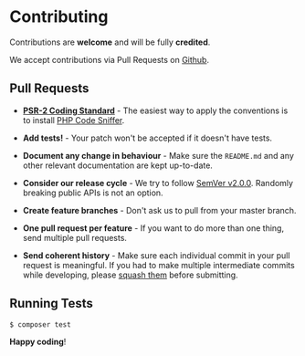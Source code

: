 # Contributing

Contributions are **welcome** and will be fully **credited**.

We accept contributions via Pull Requests on [Github][link-github].


## Pull Requests

- **[PSR-2 Coding Standard][link-psr2]** - The easiest way to apply the conventions is to install [PHP Code Sniffer][link-code-sniffer].

- **Add tests!** - Your patch won't be accepted if it doesn't have tests.

- **Document any change in behaviour** - Make sure the `README.md` and any other relevant documentation are kept up-to-date.

- **Consider our release cycle** - We try to follow [SemVer v2.0.0][link-semver]. Randomly breaking public APIs is not an option.

- **Create feature branches** - Don't ask us to pull from your master branch.

- **One pull request per feature** - If you want to do more than one thing, send multiple pull requests.

- **Send coherent history** - Make sure each individual commit in your pull request is meaningful. If you had to make multiple intermediate commits while developing, please [squash them][link-squashing] before submitting.


## Running Tests

``` bash
$ composer test
```


**Happy coding**!


[link-github]: https://github.com/scripturadesign/color
[link-psr2]: https://github.com/php-fig/fig-standards/blob/master/accepted/PSR-2-coding-style-guide.md
[link-code-sniffer]: http://pear.php.net/package/PHP_CodeSniffer
[link-semver]: http://semver.org
[link-squashing]: http://www.git-scm.com/book/en/v2/Git-Tools-Rewriting-History#Changing-Multiple-Commit-Messages
